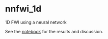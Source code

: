 # nnfwi_1d
1D FWI using a neural network

See the
[notebook](https://github.com/ar4/nnfwi_1d/blob/master/notebooks/nnfwi_1layer.ipynb)
for the results and discussion.
